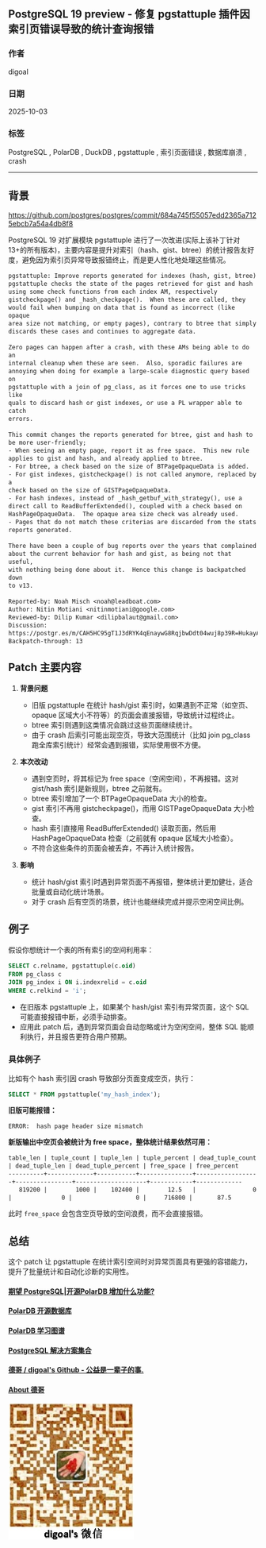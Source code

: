 ## PostgreSQL 19 preview - 修复 pgstattuple 插件因索引页错误导致的统计查询报错    
              
### 作者              
digoal              
              
### 日期              
2025-10-03             
              
### 标签              
PostgreSQL , PolarDB , DuckDB , pgstattuple , 索引页面错误 , 数据库崩溃 , crash               
              
----              
              
## 背景       
https://github.com/postgres/postgres/commit/684a745f55057edd2365a7125ebcb7a54a4db8f8  
  
PostgreSQL 19 对扩展模块 pgstattuple 进行了一次改进(实际上该补丁针对13+的所有版本)，主要内容是提升对索引（hash、gist、btree）的统计报告友好度，避免因为索引页异常导致报错终止，而是更人性化地处理这些情况。  
  
```
pgstattuple: Improve reports generated for indexes (hash, gist, btree)
pgstattuple checks the state of the pages retrieved for gist and hash
using some check functions from each index AM, respectively
gistcheckpage() and _hash_checkpage().  When these are called, they
would fail when bumping on data that is found as incorrect (like opaque
area size not matching, or empty pages), contrary to btree that simply
discards these cases and continues to aggregate data.

Zero pages can happen after a crash, with these AMs being able to do an
internal cleanup when these are seen.  Also, sporadic failures are
annoying when doing for example a large-scale diagnostic query based on
pgstattuple with a join of pg_class, as it forces one to use tricks like
quals to discard hash or gist indexes, or use a PL wrapper able to catch
errors.

This commit changes the reports generated for btree, gist and hash to
be more user-friendly;
- When seeing an empty page, report it as free space.  This new rule
applies to gist and hash, and already applied to btree.
- For btree, a check based on the size of BTPageOpaqueData is added.
- For gist indexes, gistcheckpage() is not called anymore, replaced by a
check based on the size of GISTPageOpaqueData.
- For hash indexes, instead of _hash_getbuf_with_strategy(), use a
direct call to ReadBufferExtended(), coupled with a check based on
HashPageOpaqueData.  The opaque area size check was already used.
- Pages that do not match these criterias are discarded from the stats
reports generated.

There have been a couple of bug reports over the years that complained
about the current behavior for hash and gist, as being not that useful,
with nothing being done about it.  Hence this change is backpatched down
to v13.

Reported-by: Noah Misch <noah@leadboat.com>
Author: Nitin Motiani <nitinmotiani@google.com>
Reviewed-by: Dilip Kumar <dilipbalaut@gmail.com>
Discussion: https://postgr.es/m/CAH5HC95gT1J3dRYK4qEnaywG8RqjbwDdt04wuj8p39R=HukayA@mail.gmail.com
Backpatch-through: 13
```
  
## Patch 主要内容  
  
1. **背景问题**  
   - 旧版 pgstattuple 在统计 hash/gist 索引时，如果遇到不正常（如空页、opaque 区域大小不符等）的页面会直接报错，导致统计过程终止。  
   - btree 索引则遇到这类情况会跳过这些页面继续统计。  
   - 由于 crash 后索引可能出现空页，导致大范围统计（比如 join pg_class 跑全库索引统计）经常会遇到报错，实际使用很不方便。  
  
2. **本次改动**  
   - 遇到空页时，将其标记为 free space（空闲空间），不再报错。这对 gist/hash 索引是新规则，btree 之前就有。  
   - btree 索引增加了一个 BTPageOpaqueData 大小的检查。  
   - gist 索引不再用 gistcheckpage()，而用 GISTPageOpaqueData 大小检查。  
   - hash 索引直接用 ReadBufferExtended() 读取页面，然后用 HashPageOpaqueData 检查（之前就有 opaque 区域大小检查）。  
   - 不符合这些条件的页面会被丢弃，不再计入统计报告。  
  
3. **影响**  
   - 统计 hash/gist 索引时遇到异常页面不再报错，整体统计更加健壮，适合批量或自动化统计场景。  
   - 对于 crash 后有空页的场景，统计也能继续完成并提示空闲空间比例。  
  
## 例子  
  
假设你想统计一个表的所有索引的空间利用率：  
  
```sql  
SELECT c.relname, pgstattuple(c.oid)  
FROM pg_class c  
JOIN pg_index i ON i.indexrelid = c.oid  
WHERE c.relkind = 'i';  
```  
  
- 在旧版本 pgstattuple 上，如果某个 hash/gist 索引有异常页面，这个 SQL 可能直接报错中断，必须手动排查。  
- 应用此 patch 后，遇到异常页面会自动忽略或计为空闲空间，整体 SQL 能顺利执行，并且报告更符合用户预期。  
  
### 具体例子  
  
比如有个 hash 索引因 crash 导致部分页面变成空页，执行：  
  
```sql  
SELECT * FROM pgstattuple('my_hash_index');  
```  
  
**旧版可能报错：**  
```  
ERROR:  hash page header size mismatch  
```  
**新版输出中空页会被统计为 free space，整体统计结果依然可用：**  
```  
table_len | tuple_count | tuple_len | tuple_percent | dead_tuple_count | dead_tuple_len | dead_tuple_percent | free_space | free_percent   
----------+-------------+-----------+---------------+------------------+----------------+--------------------+------------+-------------  
   819200 |        1000 |    102400 |        12.5   |                0 |              0 |                  0 |     716800 |       87.5  
```  
此时 `free_space` 会包含空页导致的空间浪费，而不会直接报错。  
  
## 总结  
  
这个 patch 让 pgstattuple 在统计索引空间时对异常页面具有更强的容错能力，提升了批量统计和自动化诊断的实用性。  
    
  
#### [期望 PostgreSQL|开源PolarDB 增加什么功能?](https://github.com/digoal/blog/issues/76 "269ac3d1c492e938c0191101c7238216")
  
  
#### [PolarDB 开源数据库](https://openpolardb.com/home "57258f76c37864c6e6d23383d05714ea")
  
  
#### [PolarDB 学习图谱](https://www.aliyun.com/database/openpolardb/activity "8642f60e04ed0c814bf9cb9677976bd4")
  
  
#### [PostgreSQL 解决方案集合](../201706/20170601_02.md "40cff096e9ed7122c512b35d8561d9c8")
  
  
#### [德哥 / digoal's Github - 公益是一辈子的事.](https://github.com/digoal/blog/blob/master/README.md "22709685feb7cab07d30f30387f0a9ae")
  
  
#### [About 德哥](https://github.com/digoal/blog/blob/master/me/readme.md "a37735981e7704886ffd590565582dd0")
  
  
![digoal's wechat](../pic/digoal_weixin.jpg "f7ad92eeba24523fd47a6e1a0e691b59")
  
